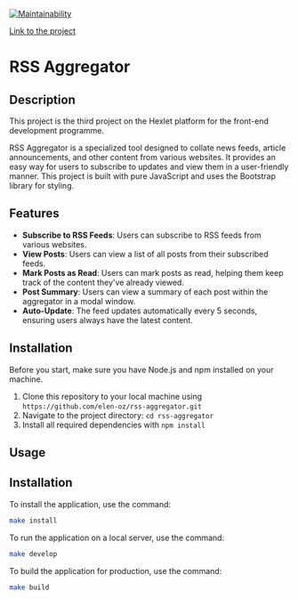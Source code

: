 [![Maintainability](https://api.codeclimate.com/v1/badges/ae988a0127b618aab399/maintainability)](https://codeclimate.com/github/elen-oz/frontend-project-11/maintainability)

[Link to the project](https://frontend-project-11-01.vercel.app/)

# RSS Aggregator

## Description

This project is the third project on the Hexlet platform for the front-end development programme.

RSS Aggregator is a specialized tool designed to collate news feeds, article announcements, and other content from various websites. It provides an easy way for users to subscribe to updates and view them in a user-friendly manner. This project is built with pure JavaScript and uses the Bootstrap library for styling.

## Features

- **Subscribe to RSS Feeds**: Users can subscribe to RSS feeds from various websites.
- **View Posts**: Users can view a list of all posts from their subscribed feeds.
- **Mark Posts as Read**: Users can mark posts as read, helping them keep track of the content they've already viewed.
- **Post Summary**: Users can view a summary of each post within the aggregator in a modal window.
- **Auto-Update**: The feed updates automatically every 5 seconds, ensuring users always have the latest content.

## Installation

Before you start, make sure you have Node.js and npm installed on your machine.

1. Clone this repository to your local machine using `https://github.com/elen-oz/rss-aggregator.git`
2. Navigate to the project directory: `cd rss-aggregator`
3. Install all required dependencies with `npm install`

## Usage

## Installation

To install the application, use the command:

```sh
make install
```

To run the application on a local server, use the command:

```sh
make develop
```

To build the application for production, use the command:

```sh
make build
```

